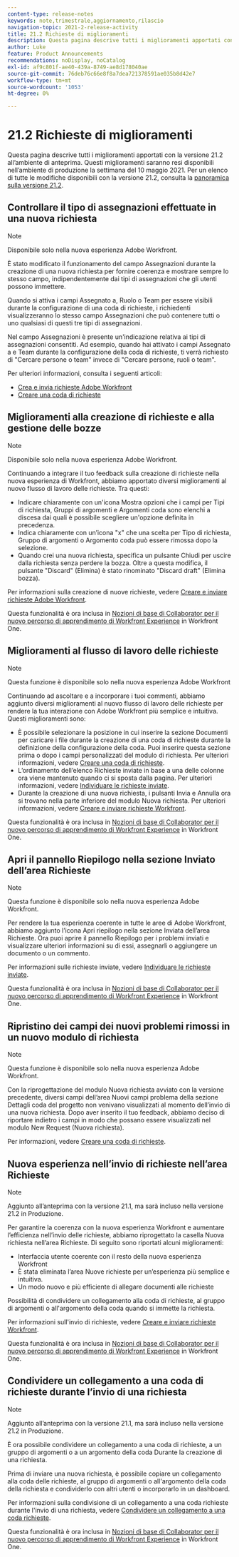 ```yaml
---
content-type: release-notes
keywords: note,trimestrale,aggiornamento,rilascio
navigation-topic: 2021-2-release-activity
title: 21.2 Richieste di miglioramenti
description: Questa pagina descrive tutti i miglioramenti apportati con la versione 21.2 all’ambiente di anteprima. Questi miglioramenti saranno resi disponibili nell’ambiente di produzione la settimana del 10 maggio 2021. Per un elenco di tutte le modifiche disponibili con la versione 21.2, consulta Panoramica sulla versione 21.2.
author: Luke
feature: Product Announcements
recommendations: noDisplay, noCatalog
exl-id: af9c801f-ae40-439a-8749-ae8d178040ae
source-git-commit: 76deb76c66e8f8a7dea721378591ae035b8d42e7
workflow-type: tm+mt
source-wordcount: '1053'
ht-degree: 0%

---
```


# 21.2 Richieste di miglioramenti

Questa pagina descrive tutti i miglioramenti apportati con la versione 21.2 all’ambiente di anteprima. Questi miglioramenti saranno resi disponibili nell’ambiente di produzione la settimana del 10 maggio 2021. Per un elenco di tutte le modifiche disponibili con la versione 21.2, consulta la [panoramica sulla versione 21.2](../../../product-announcements/product-releases/21.2-release-activity/21-2-release-overview.md).

## Controllare il tipo di assegnazioni effettuate in una nuova richiesta

>[!NOTE]
>
>Disponibile solo nella nuova esperienza Adobe Workfront.

È stato modificato il funzionamento del campo Assegnazioni durante la creazione di una nuova richiesta per fornire coerenza e mostrare sempre lo stesso campo, indipendentemente dai tipi di assegnazioni che gli utenti possono immettere.

Quando si attiva i campi Assegnato a, Ruolo o Team per essere visibili durante la configurazione di una coda di richieste, i richiedenti visualizzeranno lo stesso campo Assegnazioni che può contenere tutti o uno qualsiasi di questi tre tipi di assegnazioni.

Nel campo Assegnazioni è presente un&#39;indicazione relativa ai tipi di assegnazioni consentiti. Ad esempio, quando hai attivato i campi Assegnato a e Team durante la configurazione della coda di richieste, ti verrà richiesto di &quot;Cercare persone o team&quot; invece di &quot;Cercare persone, ruoli o team&quot;.

Per ulteriori informazioni, consulta i seguenti articoli:

* [Crea e invia richieste Adobe Workfront](/help/quicksilver/manage-work/requests/create-requests/create-submit-requests.md)
* [Creare una coda di richieste](../../../manage-work/requests/create-and-manage-request-queues/create-request-queue.md)

## Miglioramenti alla creazione di richieste e alla gestione delle bozze

>[!NOTE]
>
>Disponibile solo nella nuova esperienza Adobe Workfront.

Continuando a integrare il tuo feedback sulla creazione di richieste nella nuova esperienza di Workfront, abbiamo apportato diversi miglioramenti al nuovo flusso di lavoro delle richieste. Tra questi:

* Indicare chiaramente con un&#39;icona Mostra opzioni che i campi per Tipi di richiesta, Gruppi di argomenti e Argomenti coda sono elenchi a discesa dai quali è possibile scegliere un&#39;opzione definita in precedenza.
* Indica chiaramente con un’icona &quot;x&quot; che una scelta per Tipo di richiesta, Gruppo di argomenti o Argomento coda può essere rimossa dopo la selezione.
* Quando crei una nuova richiesta, specifica un pulsante Chiudi per uscire dalla richiesta senza perdere la bozza. Oltre a questa modifica, il pulsante &quot;Discard&quot; (Elimina) è stato rinominato &quot;Discard draft&quot; (Elimina bozza).

Per informazioni sulla creazione di nuove richieste, vedere [Creare e inviare richieste Adobe Workfront](/help/quicksilver/manage-work/requests/create-requests/create-submit-requests.md).

Questa funzionalità è ora inclusa in [Nozioni di base di Collaborator per il nuovo percorso di apprendimento di Workfront Experience](https://one.workfront.com/s/learningpath1/collaborator-fundamentals-for-the-new-workfront-experience-MCY5AMOQQTGFDVZB4ODS6TXCYE2A) in Workfront One.

## Miglioramenti al flusso di lavoro delle richieste

>[!NOTE]
>
>Questa funzione è disponibile solo nella nuova esperienza Adobe Workfront

Continuando ad ascoltare e a incorporare i tuoi commenti, abbiamo aggiunto diversi miglioramenti al nuovo flusso di lavoro delle richieste per rendere la tua interazione con Adobe Workfront più semplice e intuitiva. Questi miglioramenti sono:

* È possibile selezionare la posizione in cui inserire la sezione Documenti per caricare i file durante la creazione di una coda di richieste durante la definizione della configurazione della coda. Puoi inserire questa sezione prima o dopo i campi personalizzati del modulo di richiesta. Per ulteriori informazioni, vedere [Creare una coda di richieste](../../../manage-work/requests/create-and-manage-request-queues/create-request-queue.md).
* L’ordinamento dell’elenco Richieste inviate in base a una delle colonne ora viene mantenuto quando ci si sposta dalla pagina. Per ulteriori informazioni, vedere [Individuare le richieste inviate](../../../manage-work/requests/create-requests/locate-submitted-requests.md).
* Durante la creazione di una nuova richiesta, i pulsanti Invia e Annulla ora si trovano nella parte inferiore del modulo Nuova richiesta. Per ulteriori informazioni, vedere [Creare e inviare richieste Workfront](/help/quicksilver/manage-work/requests/create-requests/create-submit-requests.md).

Questa funzionalità è ora inclusa in [Nozioni di base di Collaborator per il nuovo percorso di apprendimento di Workfront Experience](https://one.workfront.com/s/learningpath1/collaborator-fundamentals-for-the-new-workfront-experience-MCY5AMOQQTGFDVZB4ODS6TXCYE2A) in Workfront One.

## Apri il pannello Riepilogo nella sezione Inviato dell’area Richieste

>[!NOTE]
>
>Questa funzione è disponibile solo nella nuova esperienza Adobe Workfront.

Per rendere la tua esperienza coerente in tutte le aree di Adobe Workfront, abbiamo aggiunto l’icona Apri riepilogo nella sezione Inviata dell’area Richieste. Ora puoi aprire il pannello Riepilogo per i problemi inviati e visualizzare ulteriori informazioni su di essi, assegnarli o aggiungere un documento o un commento.

Per informazioni sulle richieste inviate, vedere [Individuare le richieste inviate](../../../manage-work/requests/create-requests/locate-submitted-requests.md).

Questa funzionalità è ora inclusa in [Nozioni di base di Collaborator per il nuovo percorso di apprendimento di Workfront Experience](https://one.workfront.com/s/learningpath1/collaborator-fundamentals-for-the-new-workfront-experience-MCY5AMOQQTGFDVZB4ODS6TXCYE2A) in Workfront One.

## Ripristino dei campi dei nuovi problemi rimossi in un nuovo modulo di richiesta

>[!NOTE]
>
>Questa funzione è disponibile solo nella nuova esperienza Adobe Workfront.

Con la riprogettazione del modulo Nuova richiesta avviato con la versione precedente, diversi campi dell’area Nuovi campi problema della sezione Dettagli coda del progetto non venivano visualizzati al momento dell’invio di una nuova richiesta. Dopo aver inserito il tuo feedback, abbiamo deciso di riportare indietro i campi in modo che possano essere visualizzati nel modulo New Request (Nuova richiesta).

Per informazioni, vedere [Creare una coda di richieste](../../../manage-work/requests/create-and-manage-request-queues/create-request-queue.md).

## Nuova esperienza nell’invio di richieste nell’area Richieste

>[!NOTE]
>
>Aggiunto all’anteprima con la versione 21.1, ma sarà incluso nella versione 21.2 in Produzione.

Per garantire la coerenza con la nuova esperienza Workfront e aumentare l’efficienza nell’invio delle richieste, abbiamo riprogettato la casella Nuova richiesta nell’area Richieste. Di seguito sono riportati alcuni miglioramenti:

* Interfaccia utente coerente con il resto della nuova esperienza Workfront
* È stata eliminata l’area Nuove richieste per un’esperienza più semplice e intuitiva.
* Un modo nuovo e più efficiente di allegare documenti alle richieste

Possibilità di condividere un collegamento alla coda di richieste, al gruppo di argomenti o all&#39;argomento della coda quando si immette la richiesta.

Per informazioni sull&#39;invio di richieste, vedere [Creare e inviare richieste Workfront](/help/quicksilver/manage-work/requests/create-requests/create-submit-requests.md).

Questa funzionalità è ora inclusa in [Nozioni di base di Collaborator per il nuovo percorso di apprendimento di Workfront Experience](https://one.workfront.com/s/learningpath1/collaborator-fundamentals-for-the-new-workfront-experience-MCY5AMOQQTGFDVZB4ODS6TXCYE2A) in Workfront One.

## Condividere un collegamento a una coda di richieste durante l’invio di una richiesta

>[!NOTE]
>
>Aggiunto all’anteprima con la versione 21.1, ma sarà incluso nella versione 21.2 in Produzione.

È ora possibile condividere un collegamento a una coda di richieste, a un gruppo di argomenti o a un argomento della coda Durante la creazione di una richiesta.

Prima di inviare una nuova richiesta, è possibile copiare un collegamento alla coda delle richieste, al gruppo di argomenti o all&#39;argomento della coda della richiesta e condividerlo con altri utenti o incorporarlo in un dashboard.

Per informazioni sulla condivisione di un collegamento a una coda richieste durante l&#39;invio di una richiesta, vedere [Condividere un collegamento a una coda richieste](../../../manage-work/requests/create-requests/share-link-to-request-queue.md).

Questa funzionalità è ora inclusa in [Nozioni di base di Collaborator per il nuovo percorso di apprendimento di Workfront Experience](https://one.workfront.com/s/learningpath1/collaborator-fundamentals-for-the-new-workfront-experience-MCY5AMOQQTGFDVZB4ODS6TXCYE2A) in Workfront One.
